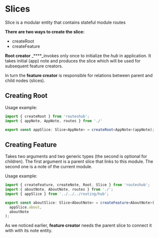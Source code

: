 # Slices

Slice is a modular entity that contains stateful module routes

**There are two ways to create the slice:**

* createRoot
* createFeature

**Root creator** _****_invokes only once to initialize the _hub_ in application. It takes initial \(app\) note and produces the slice which will be used for subsequent feature creators.

In turn the **feature creator** is responsible for relations between parent and child nodes \(slices\).

## Creating Root

Usage example:

```typescript
import { createRoot } from 'routeshub';
import { appNote, AppNote, routes } from './'

export const appSlice: Slice<AppNote> = createRoot<AppNote>(appNote);
```

## Creating Feature

Takes two arguments and two generic types \(the second is optional for children\). The first argument is a parent slice that links to this module. The second one is a note of the current module.

Usage example:

```typescript
import { createFeature, createNote, Root, Slice } from 'routeshub';
import { aboutNote, AboutNote, routes } from './';
import { appSlice } from '../../../routing/hub';

export const aboutSlice: Slice<AboutNote> = createFeature<AboutNote>(
  appSlice.about,
  aboutNote
);

```

As we noticed earlier,  **feature creator** needs the parent slice to connect it with with its note entity.

